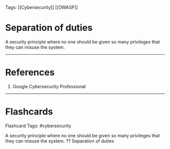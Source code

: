 Tags: [[Cybersecurity]] [[OWASP]]
# Separation of duties

A security principle where no one should be given so many privileges that they can misuse the system.

---
# References

1. Google Cybersecurity Professional

---
# Flashcards

Flashcard Tags: #cybersecurity

A security principle where no one should be given so many privileges that they can misuse the system.
??
Separation of duties
<!--SR:!2024-04-28,1,230!2024-04-30,3,250-->